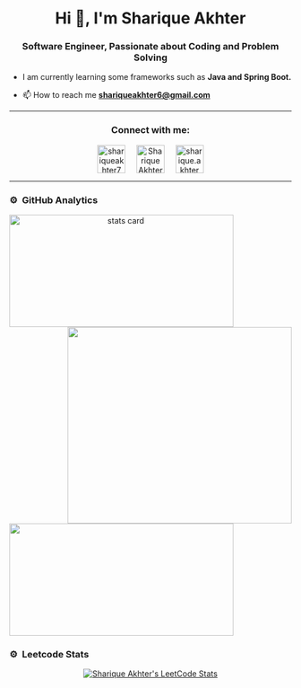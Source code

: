 <h1 align="center">Hi 👋, I'm Sharique Akhter</h1>
<h3 align="center">Software Engineer, Passionate about Coding and Problem Solving</h3>

- I am currently learning some frameworks such as **Java and Spring Boot.**

<!-- - 👨‍💻 All of my projects are available at [http://jigyashu.letscode1.com/](http://jigyashu.letscode1.com/) -->

<!-- - 📝 I regularly write articles on [https://courseandjobs.com/](https://courseandjobs.com/) -->

- 📫 How to reach me **shariqueakhter6@gmail.com**

<!-- - ⚡ Fun fact **.** -->

<hr>
<h3 align="center">Connect with me:</h3>
<p align="center">
<a href="https://twitter.com/shariqueakhter7" target="blank"><img align="center" src="https://img.icons8.com/cute-clipart/64/000000/twitter.png" alt="shariqueakhter7" height="50" width="50" /></a> &nbsp;&nbsp;&nbsp;
<a href="https://www.linkedin.com/sharique-akhter564/" target="blank"><img align="center" src="https://img.icons8.com/cute-clipart/64/000000/linkedin.png" alt="Sharique Akhter" height="50" width="50" /></a>&nbsp;&nbsp;&nbsp;&nbsp;
<a href="https://instagram.com/sharique.akhter" target="blank"><img align="center" src="https://img.icons8.com/cute-clipart/64/000000/instagram-new.png" alt="sharique.akhter" height="50" width="50" /></a>
</p>
<hr>

<!-- <h3 align="left">Languages and Tools:</h3>
<p align="left"> <a href="https://www.cprogramming.com/" target="_blank"> <img src="https://raw.githubusercontent.com/devicons/devicon/master/icons/c/c-original.svg" alt="c" width="40" height="40"/> </a> <a href="https://www.w3schools.com/cpp/" target="_blank"> <img src="https://raw.githubusercontent.com/devicons/devicon/master/icons/cplusplus/cplusplus-original.svg" alt="cplusplus" width="40" height="40"/> </a> <a href="https://www.w3schools.com/css/" target="_blank"> <img src="https://raw.githubusercontent.com/devicons/devicon/master/icons/css3/css3-original-wordmark.svg" alt="css3" width="40" height="40"/> </a> <a href="https://www.djangoproject.com/" target="_blank"> <img src="https://raw.githubusercontent.com/devicons/devicon/master/icons/django/django-original.svg" alt="django" width="40" height="40"/> </a> <a href="https://git-scm.com/" target="_blank"> <img src="https://www.vectorlogo.zone/logos/git-scm/git-scm-icon.svg" alt="git" width="40" height="40"/> </a> <a href="https://www.w3.org/html/" target="_blank"> <img src="https://raw.githubusercontent.com/devicons/devicon/master/icons/html5/html5-original-wordmark.svg" alt="html5" width="40" height="40"/> </a> <a href="https://www.java.com" target="_blank"> <img src="https://raw.githubusercontent.com/devicons/devicon/master/icons/java/java-original.svg" alt="java" width="40" height="40"/> </a> <a href="https://developer.mozilla.org/en-US/docs/Web/JavaScript" target="_blank"> <img src="https://raw.githubusercontent.com/devicons/devicon/master/icons/javascript/javascript-original.svg" alt="javascript" width="40" height="40"/> </a> <a href="https://www.microsoft.com/en-us/sql-server" target="_blank"> <img src="https://www.svgrepo.com/show/303229/microsoft-sql-server-logo.svg" alt="mssql" width="40" height="40"/> </a> <a href="https://www.mysql.com/" target="_blank"> <img src="https://raw.githubusercontent.com/devicons/devicon/master/icons/mysql/mysql-original-wordmark.svg" alt="mysql" width="40" height="40"/> </a> <a href="https://www.oracle.com/" target="_blank"> <img src="https://raw.githubusercontent.com/devicons/devicon/master/icons/oracle/oracle-original.svg" alt="oracle" width="40" height="40"/> </a> <a href="https://www.photoshop.com/en" target="_blank"> <img src="https://raw.githubusercontent.com/devicons/devicon/master/icons/photoshop/photoshop-line.svg" alt="photoshop" width="40" height="40"/> </a> <a href="https://www.python.org" target="_blank"> <img src="https://raw.githubusercontent.com/devicons/devicon/master/icons/python/python-original.svg" alt="python" width="40" height="40"/> </a> <a href="https://scikit-learn.org/" target="_blank"> <img src="https://upload.wikimedia.org/wikipedia/commons/0/05/Scikit_learn_logo_small.svg" alt="scikit_learn" width="40" height="40"/> </a> </p> -->

### ⚙️ &nbsp;GitHub Analytics


<p>
<a align= "center" href="https://github.com/sharique850">
<img alt= "stats card" height="200px" width="400" src="https://github-readme-streak-stats.herokuapp.com/?user=sharique850&theme=radical">
<img align="right" height="350" width="400" src="https://cdn.dribbble.com/users/2238041/screenshots/4763918/working.gif" /> </a>
</p>
<img height="200px" width="400" src="https://github-readme-stats.vercel.app/api?username=sharique850&count_private=true&theme=radical&show_icons=true" />




<!-- <p align="center">
<a href="https://github.com/sharique850">
  <img height="180em" src="https://github-readme-stats-eight-theta.vercel.app/api?username=sharique850&show_icons=true&theme=algolia&include_all_commits=true&count_private=true"/>
  <img height="180em" src="https://github-readme-stats-eight-theta.vercel.app/api/top-langs/?username=Aditi-2840&layout=compact&langs_count=8&theme=algolia"/>
</a>
</p> -->



<h3> ⚙️&nbsp; Leetcode Stats</h3>
<p align="center">
<a href="https://leetcode.com/shariqueakhter/" target="_blank">
<img title="Sharique Akhter's LeetCode Stats" alt="Sharique Akhter's LeetCode Stats" src="https://leetcard.jacoblin.cool/shariqueakhter?theme=light&font=Noto%20Sans%20Myanmar" />
</a>
</p>



